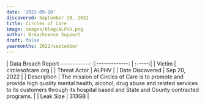 ```yaml
---
date: '2022-09-20'
discovered: September 20, 2022
title: Circles of Care
image: images/blog/ALPHV.png
author: Breachsense Support
draft: false
yearmonths: 2022/september
---
```



| Data Breach Report
------------:     |:-------------:    | :-----:|
| Victim      | circlesofcare.org      | 
| Threat Actor      | ALPHV      | 
| Date Discovered      | Sep 20, 2022      | 
| Description      | The mission of Circles of Care is to promote and provide high quality mental health, alcohol, drug abuse and related services to its customers through its hospital based and State and County contracted programs.      | 
| Leak Size      | 313GB      | 

